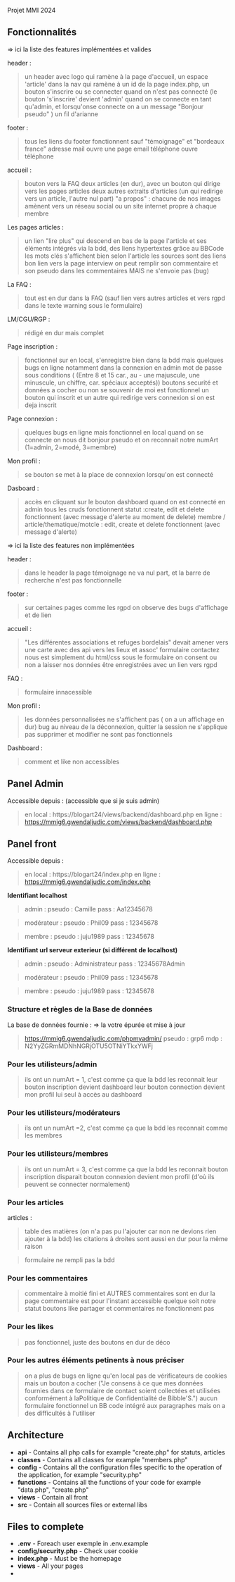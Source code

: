 

Projet MMI 2024

## Fonctionnalités

=> ici la liste des features implémentées et valides

header : 

> un header avec logo qui ramène à la page d'accueil, un espace 'article' dans la nav qui ramène à un id de la page index.php, un bouton s'inscrire ou se connecter quand on n'est pas connecté (le bouton 's'inscrire' devient 'admin' quand on se connecte en tant qu'admin, et lorsqu'onse connecte on a un message "Bonjour pseudo" )
> un fil d'arianne 

footer : 
> tous les liens du footer fonctionnent sauf "témoignage" et "bordeaux france"
> adresse mail ouvre une page email
> téléphone ouvre téléphone 

accueil : 
> bouton vers la FAQ 
> deux articles (en dur), avec un bouton qui dirige vers les pages articles
> deux autres extraits d'articles (un qui redirige vers un article, l'autre nul part)
> "a propos" : chacune de nos images amènent vers un réseau social ou un site internet propre à chaque membre

Les pages articles : 
> un lien "lire plus" qui descend en bas de la page
> l'article et ses éléments intégrés via la bdd, des liens hypertextes grâce au BBCode
> les mots clés s'affichent bien selon l'article
> les sources sont des liens 
> bon lien vers la page interview
> on peut remplir son commentaire et son pseudo dans les commentaires MAIS ne s'envoie pas (bug)

La FAQ : 
> tout est en dur dans la FAQ (sauf lien vers autres articles et vers rgpd dans le texte warning sous le formulaire)

LM/CGU/RGP : 
> rédigé en dur mais complet

Page inscription :
> fonctionnel sur en local, s'enregistre bien dans la bdd mais quelques bugs en ligne notamment dans la connexion en admin
> mot de passe sous conditions ( (Entre 8 et 15 car., au - une majuscule, une minuscule, un chiffre, car. spéciaux acceptés))
> boutons securité et données a cocher ou non
> se souvenir de moi est fonctionnel
> un bouton qui inscrit et un autre qui redirige vers connexion si on est deja inscrit

Page connexion : 
> quelques bugs en ligne mais fonctionnel en local
> quand on se connecte on nous dit bonjour pseudo et on reconnait notre numArt (1=admin, 2=modé, 3=membre)

Mon profil :
> se bouton se met à la place de connexion lorsqu'on est connecté

Dasboard : 
> accès en cliquant sur le bouton dashboard quand on est connecté en admin
> tous les cruds fonctionnent
> statut :create, edit et delete fonctionnent (avec message d'alerte au moment de delete)
> membre / article/thematique/motcle : edit, create et delete fonctionnent (avec message d'alerte)

=> ici la liste des features non implémentées

header : 
> dans le header la page témoignage ne va nul part, et la barre de recherche n'est pas fonctionnelle

footer :
> sur certaines pages comme les rgpd on observe des bugs d'affichage et de lien 

accueil : 
> "Les différentes associations et refuges bordelais" devait amener vers une carte avec des api vers les lieux et assoc'
> formulaire contactez nous est simplement du html/css
> sous le formulaire on consent ou non a laisser nos données être enregistrées avec un lien vers rgpd


FAQ : 
> formulaire innacessible

Mon profil :
> les données personnalisées ne s'affichent pas ( on a un affichage en dur)
> bug au niveau de la déconnexion, quitter la session ne s'applique pas
> supprimer et modifier ne sont pas fonctionnels

Dashboard : 
> comment et like non accessibles


## Panel Admin

Accessible depuis : (accessible que si je suis admin)
> en local : https://blogart24/views/backend/dashboard.php
> en ligne : https://mmig6.gwendaljudic.com/views/backend/dashboard.php 

## Panel front

Accessible depuis : 
> en local : https://blogart24/index.php
> en ligne : https://mmig6.gwendaljudic.com/index.php 

**Identifiant localhost**

> admin : 
> pseudo : Camille
> pass : Aa12345678

> modérateur :
> pseudo : Phil09
> pass : 12345678

> membre :
> pseudo : juju1989
> pass : 12345678

**Identifiant url serveur exterieur (si différent de localhost)**

> admin :
> pseudo : Administrateur
> pass : 12345678Admin

> modérateur :
> pseudo : Phil09
> pass : 12345678

> membre :
> pseudo : juju1989
> pass : 12345678

### Structure et règles de la Base de données

La base de données fournie :
=> la votre épurée et mise à jour
> https://mmig6.gwendaljudic.com/phpmyadmin/
> pseudo : grp6
> mdp : N2YyZGRmMDNhNGRjOTU5OTNiYTkxYWFj

### Pour les utilisteurs/admin
> ils ont un numArt = 1, c'est comme ça que la bdd les reconnait
> leur bouton inscription devient dashboard
> leur bouton connection devient mon profil
> lui seul à accès au dashboard

### Pour les utilisteurs/modérateurs

> ils ont un numArt =2, c'est comme ça que la bdd les reconnait
> comme les membres

### Pour les utilisteurs/membres

> ils ont un numArt = 3, c'est comme ça que la bdd les reconnait
> bouton inscription disparait
> bouton connexion devient mon profil (d'où ils peuvent se connecter normalement)

### Pour les articles

articles : 
> table des matières (on n'a pas pu l'ajouter car non ne devions rien ajouter à la bdd)
> les citations à droites sont aussi en dur pour la même raison

> formulaire ne rempli pas la bdd



### Pour les commentaires

> commentaire à moitié fini et AUTRES commentaires sont en dur
> la page commentaire est pour l'instant accessible quelque soit notre statut
> boutons like partager et commentaires ne fonctionnent pas

### Pour les likes
> pas fonctionnel, juste des boutons en dur de déco


### Pour les autres éléments petinents à nous préciser

> on a plus de bugs en ligne qu'en local
> pas de vérificateurs de cookies mais un bouton a cocher ("Je consens à ce que mes données fournies dans ce formulaire de contact soient collectées et utilisées conformément à laPolitique de Confidentialité de Bibble'S.")
> aucun formulaire fonctionnel
> un BB code intégré aux paragraphes mais on a des difficultés à l'utiliser

## Architecture
- **api** - Contains all php calls for example "create.php" for statuts, articles
- **classes** - Contains all classes for example "members.php"
- **config** - Contains all the configuration files specific to the operation of the application, for example "security.php"
- **functions** - Contains all the functions of your code for example "data.php", "create.php"
- **views** - Contain all front
- **src** - Contain all sources files or external libs

## Files to complete
- **.env** - Foreach user exemple in .env.example
- **config/security.php** - Check user cookie
- **index.php** - Must be the homepage
- **views** - All your pages
- 
